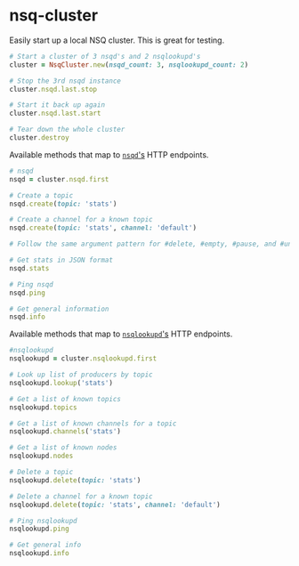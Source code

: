 # nsq-cluster

Easily start up a local NSQ cluster. This is great for testing.

```ruby
# Start a cluster of 3 nsqd's and 2 nsqlookupd's
cluster = NsqCluster.new(nsqd_count: 3, nsqlookupd_count: 2)

# Stop the 3rd nsqd instance
cluster.nsqd.last.stop

# Start it back up again
cluster.nsqd.last.start

# Tear down the whole cluster
cluster.destroy
```

Available methods that map to [`nsqd`'s](http://nsq.io/components/nsqd.html) HTTP endpoints.

```ruby
# nsqd
nsqd = cluster.nsqd.first

# Create a topic
nsqd.create(topic: 'stats')

# Create a channel for a known topic
nsqd.create(topic: 'stats', channel: 'default')

# Follow the same argument pattern for #delete, #empty, #pause, and #unpause

# Get stats in JSON format
nsqd.stats

# Ping nsqd
nsqd.ping

# Get general information
nsqd.info
```

Available methods that map to [`nsqlookupd`'s](http://nsq.io/components/nsqlookupd.html) HTTP endpoints.

```ruby
#nsqlookupd
nsqlookupd = cluster.nsqlookupd.first

# Look up list of producers by topic
nsqlookupd.lookup('stats')

# Get a list of known topics
nsqlookupd.topics

# Get a list of known channels for a topic
nsqlookupd.channels('stats')

# Get a list of known nodes
nsqlookupd.nodes

# Delete a topic
nsqlookupd.delete(topic: 'stats')

# Delete a channel for a known topic
nsqlookupd.delete(topic: 'stats', channel: 'default')

# Ping nsqlookupd
nsqlookupd.ping

# Get general info
nsqlookupd.info
```